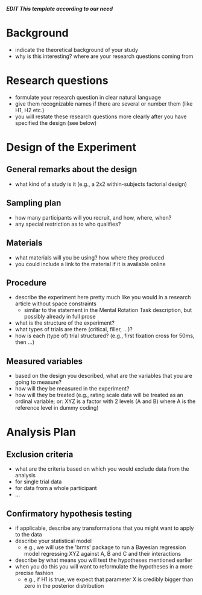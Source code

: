 ***EDIT This template according to our need***


# Background

- indicate the theoretical background of your study
- why is this interesting? where are your research questions coming from

# Research questions

- formulate your research question in clear natural language 
- give them recognizable names if there are several or number them (like H1, H2 etc.)
- you will restate these research questions more clearly after you have specified the design (see below)

# Design of the Experiment

## General remarks about the design

- what kind of a study is it (e.g., a 2x2 within-subjects factorial design)

## Sampling plan

- how many participants will you recruit, and how, where, when?
- any special restriction as to who qualifies?

## Materials

- what materials will you be using? how where they produced
- you could include a link to the material if it is available online

## Procedure

- describe the experiment here pretty much like you would in a research article without space constraints
    - similar to the statement in the Mental Rotation Task description, but possibly already in full prose
- what is the structure of the experiment?
- what types of trials are there (critical, filler, ...)?
- how is each (type of) trial structured? (e.g., first fixation cross for 50ms, then ...)

## Measured variables

- based on the design you described, what are the variables that you are going to measure?
- how will they be measured in the experiment?
- how will they be treated (e.g., rating scale data will be treated as an ordinal variable; or: XYZ is a factor with 2 levels (A and B) where A is the reference level in dummy coding)


# Analysis Plan

## Exclusion criteria

- what are the criteria based on which you would exclude data from the analysis
- for single trial data
- for data from a whole participant
- ...

## Confirmatory hypothesis testing

- if applicable, describe any transformations that you might want to apply to the data
- describe your statistical model
  - e.g., we will use the 'brms' package to run a Bayesian regression model regressing XYZ against A, B and C and their interactions
- describe by what means you will test the hypotheses mentioned earlier
- when you do this you will want to reformulate the hypotheses in a more precise fashion
  - e.g., if H1 is true, we expect that parameter X is credibly bigger than zero in the posterior distribution



